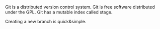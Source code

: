 Git is a distributed version control system.
Git is free software distributed under the GPL.
Git has a mutable index called stage.

Creating a new branch is quick&simple.